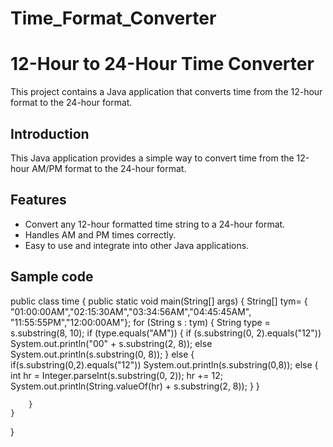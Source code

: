 # Time_Format_Converter
# 12-Hour to 24-Hour Time Converter

This project contains a Java application that converts time from the 12-hour format to the 24-hour format.

## Introduction

This Java application provides a simple way to convert time from the 12-hour AM/PM format to the 24-hour format. 
## Features

- Convert any 12-hour formatted time string to a 24-hour format.
- Handles AM and PM times correctly.
- Easy to use and integrate into other Java applications.


## Sample code
public class time {
    public static void main(String[] args) {
        String[] tym= {
                "01:00:00AM","02:15:30AM","03:34:56AM","04:45:45AM", "11:55:55PM","12:00:00AM"};
        for (String s : tym) {
            String type = s.substring(8, 10);
            if (type.equals("AM")) {
                if (s.substring(0, 2).equals("12"))
                    System.out.println("00" + s.substring(2, 8));
                else
                    System.out.println(s.substring(0, 8));
            } else {
                if(s.substring(0,2).equals("12"))
                    System.out.println(s.substring(0,8));
                else
                {
                    int hr = Integer.parseInt(s.substring(0, 2));
                    hr += 12;
                    System.out.println(String.valueOf(hr) + s.substring(2, 8));
                }
            }

        }
    }
}
